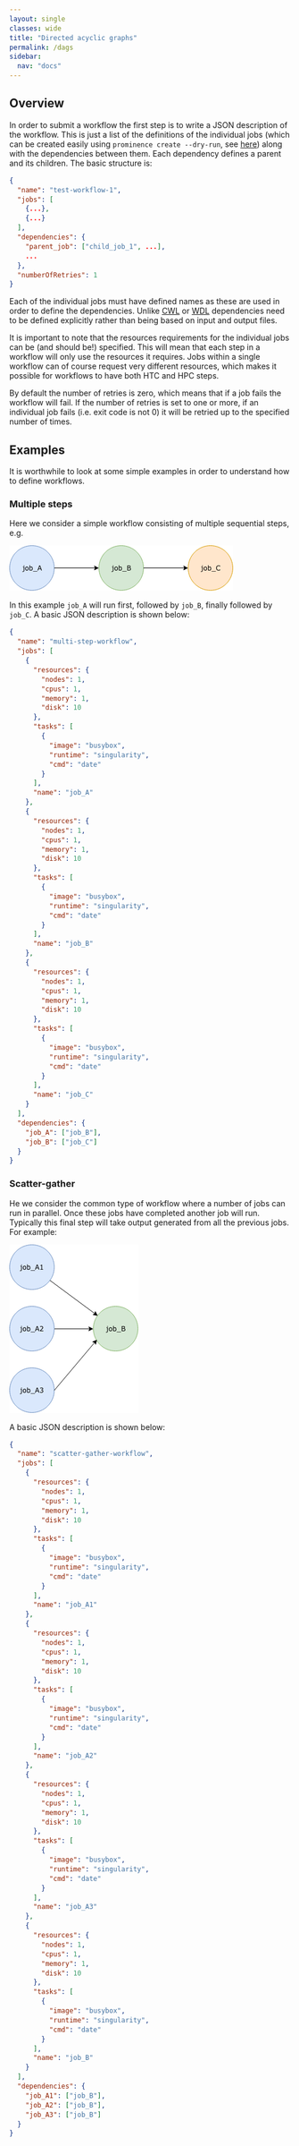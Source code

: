 ```yaml
---
layout: single
classes: wide
title: "Directed acyclic graphs"
permalink: /dags
sidebar:
  nav: "docs"
---
```


## Overview
In order to submit a workflow the first step is to write a JSON description of the workflow. This is just a list of the definitions of the individual jobs (which can be created easily using `prominence create --dry-run`, see [here](/docs/generating-json)) along with the dependencies between them. Each dependency defines a parent and its children. The basic structure is:
```json
{
  "name": "test-workflow-1",
  "jobs": [
    {...},
    {...}
  ],
  "dependencies": {
    "parent_job": ["child_job_1", ...],
    ...
  }, 
  "numberOfRetries": 1
}
```
Each of the individual jobs must have defined names as these are used in order to define the dependencies. Unlike [CWL](https://www.commonwl.org/) or [WDL](https://github.com/openwdl/wdl) dependencies need to be defined explicitly rather than being based on input and output files.

It is important to note that the resources requirements for the individual jobs can be (and should be!) specified. This will mean that each step in a workflow will only use the resources it requires. Jobs within a single workflow can of course request very different resources, which makes it possible for workflows to have both HTC and HPC steps.

By default the number of retries is zero, which means that if a job fails the workflow will fail. If the number of retries is set to one
 or more, if an individual job fails (i.e. exit code is not 0) it will be retried up to the specified number of times.

## Examples
It is worthwhile to look at some simple examples in order to understand how to define workflows.

### Multiple steps
Here we consider a simple workflow consisting of multiple sequential steps, e.g.

![Multi-step workflow](multi-step-workflow.png)

In this example `job_A` will run first, followed by `job_B`, finally followed by `job_C`. A basic JSON description is shown below:
```json
{
  "name": "multi-step-workflow",
  "jobs": [
    {
      "resources": {
        "nodes": 1,
        "cpus": 1,
        "memory": 1,
        "disk": 10
      },
      "tasks": [
        {
          "image": "busybox",
          "runtime": "singularity",
          "cmd": "date"
        }
      ],
      "name": "job_A"
    },
    {
      "resources": {
        "nodes": 1,
        "cpus": 1,
        "memory": 1,
        "disk": 10
      },
      "tasks": [
        {
          "image": "busybox",
          "runtime": "singularity",
          "cmd": "date"
        }
      ],
      "name": "job_B"
    },
    {
      "resources": {
        "nodes": 1,
        "cpus": 1,
        "memory": 1,
        "disk": 10
      },
      "tasks": [
        {
          "image": "busybox",
          "runtime": "singularity",
          "cmd": "date"
        }
      ],
      "name": "job_C"
    }
  ],
  "dependencies": {
    "job_A": ["job_B"],
    "job_B": ["job_C"]
  }
}
```

### Scatter-gather
He we consider the common type of workflow where a number of jobs can run in parallel. Once these jobs have completed another job will run. Typically this final step will take output generated from all the previous jobs. For example:

![Scatter-gather workflow](scatter-gather-workflow.png)

A basic JSON description is shown below:
```json
{
  "name": "scatter-gather-workflow",
  "jobs": [
    {
      "resources": {
        "nodes": 1,
        "cpus": 1,
        "memory": 1,
        "disk": 10
      },
      "tasks": [
        {
          "image": "busybox",
          "runtime": "singularity",
          "cmd": "date"
        }
      ],
      "name": "job_A1"
    },
    {
      "resources": {
        "nodes": 1,
        "cpus": 1,
        "memory": 1,
        "disk": 10
      },
      "tasks": [
        {
          "image": "busybox",
          "runtime": "singularity",
          "cmd": "date"
        }
      ],
      "name": "job_A2"
    },
    {
      "resources": {
        "nodes": 1,
        "cpus": 1,
        "memory": 1,
        "disk": 10
      },
      "tasks": [
        {
          "image": "busybox",
          "runtime": "singularity",
          "cmd": "date"
        }
      ],
      "name": "job_A3"
    },
    {
      "resources": {
        "nodes": 1,
        "cpus": 1,
        "memory": 1,
        "disk": 10
      },
      "tasks": [
        {
          "image": "busybox",
          "runtime": "singularity",
          "cmd": "date"
        }
      ],
      "name": "job_B"
    }
  ],
  "dependencies": {
    "job_A1": ["job_B"],
    "job_A2": ["job_B"],
    "job_A3": ["job_B"]
  }
}
```

